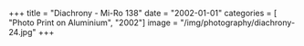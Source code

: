 +++
title = "Diachrony - Mi-Ro 138"
date = "2002-01-01"
categories = [ "Photo Print on Aluminium", "2002"]
image = "/img/photography/diachrony-24.jpg"
+++

